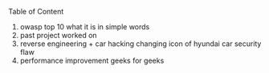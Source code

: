 Table of Content
1. owasp top 10 what it is in simple words
2. past project worked on 
3. reverse engineering + car hacking changing icon of hyundai car security flaw
4. performance improvement geeks for geeks
